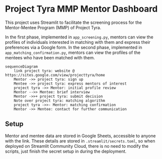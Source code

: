# Project Tyra MMP Mentor Dashboard

This project uses Streamlit to facilitate the screening process for the Mentor-Mentee Program (MMP) of Project Tyra.

In the first phase, implemented in `app_screening.py`, mentors can view the profiles of individuals interested in matching with them and express their preferences via a Google form. In the second phase, implemented in `app_matching_confirmation.py`, mentors can view the profiles of the mentees who have been matched with them.

```mermaid
sequenceDiagram
	link project tyra: website @ https://sites.google.com/view/projecttyra/home
	Mentor ->> project tyra: sign up
    Mentee ->> project tyra: express mentors of interest
    project tyra ->> Mentor: initial profile review
    Mentor -->> Mentee: brief interview
    Mentor ->>+ project tyra: submit decision
    Note over project tyra: matching algorithm
    project tyra ->>- Mentor: matching confirmation
    Mentor ->> Mentee: contact for further communication
```

## Setup

Mentor and mentee data are stored in Google Sheets, accessible to anyone with the link. These details are stored in `.streamlit/secrets.toml`, so when deployed on Streamlit Community Cloud, there is no need to modify the scripts, just finish the secret setup in during the deployment.
